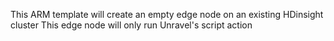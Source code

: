 This ARM template will create an empty edge node on an existing HDinsight cluster
This edge node will only run Unravel's script action

